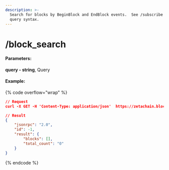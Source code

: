 ```yaml
---
description: >-
  Search for blocks by BeginBlock and EndBlock events.  See /subscribe for the
  query syntax.
---
```


# /block\_search

#### **Parameters:**

**query - string**, Query

#### Example:

{% code overflow="wrap" %}
```json
// Request
curl -X GET -H 'Content-Type: application/json'  https://zetachain.blockpi.network/rpc/v1/<your-api-key>/block_search?query=%22block.height%3D2115661%22

// Result
{
    "jsonrpc": "2.0",
    "id": -1,
    "result": {
        "blocks": [],
        "total_count": "0"
    }
}                 
```
{% endcode %}
